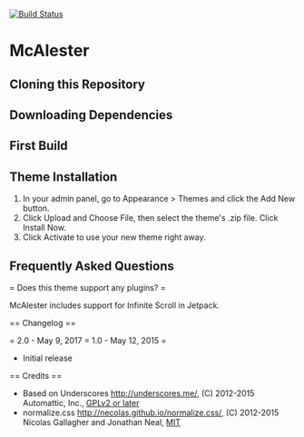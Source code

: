 [![Build Status](https://travis-ci.org/Automattic/_s.svg?branch=master)](https://travis-ci.org/Automattic/_s)

McAlester
===


Cloning this Repository
---------------

Downloading Dependencies
---------------

First Build
---------------

Theme Installation
---------------

1. In your admin panel, go to Appearance > Themes and click the Add New button.
2. Click Upload and Choose File, then select the theme's .zip file. Click Install Now.
3. Click Activate to use your new theme right away.


Frequently Asked Questions
---------------

= Does this theme support any plugins? =

McAlester includes support for Infinite Scroll in Jetpack.

== Changelog ==

= 2.0 - May 9, 2017
= 1.0 - May 12, 2015 =
* Initial release

== Credits ==

* Based on Underscores http://underscores.me/, (C) 2012-2015 Automattic, Inc., [GPLv2 or later](https://www.gnu.org/licenses/gpl-2.0.html)
* normalize.css http://necolas.github.io/normalize.css/, (C) 2012-2015 Nicolas Gallagher and Jonathan Neal, [MIT](http://opensource.org/licenses/MIT)
